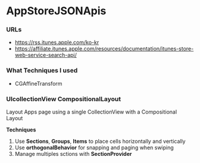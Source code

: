 # AppStoreJSONApis
 
### URLs
* https://rss.itunes.apple.com/ko-kr
* https://affiliate.itunes.apple.com/resources/documentation/itunes-store-web-service-search-api/

### What Techniques I used
* CGAffineTransform

### UIcollectionView CompositionalLayout
Layout Apps page using a single CollectionView with a Compositional Layout

**Techniques**
1. Use **Sections**, **Groups**, **Items** to place cells horizontally and vertically
2. Use **orthogonalBehavior** for snapping and paging when swiping
3. Manage multiples sctions with **SectionProvider**
